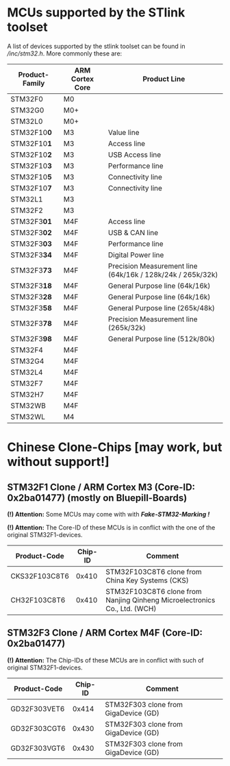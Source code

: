 # MCUs supported by the STlink toolset

A list of devices supported by the stlink toolset can be found in */inc/stm32.h*.
More commonly these are:

| Product-Family | ARM Cortex Core | Product Line                                               |
| -------------- | --------------- | ---------------------------------------------------------- |
| STM32F0        | M0              |                                                            |
| STM32G0        | M0+             |                                                            |
| STM32L0        | M0+             |                                                            |
| STM32F10**0**  | M3              | Value line                                                 |
| STM32F10**1**  | M3              | Access line                                                |
| STM32F10**2**  | M3              | USB Access line                                            |
| STM32F10**3**  | M3              | Performance line                                           |
| STM32F10**5**  | M3              | Connectivity line                                          |
| STM32F10**7**  | M3              | Connectivity line                                          |
| STM32L1        | M3              |                                                            |
| STM32F2        | M3              |                                                            |
| STM32F3**01**  | M4F             | Access line                                                |
| STM32F3**02**  | M4F             | USB & CAN line                                             |
| STM32F3**03**  | M4F             | Performance line                                           |
| STM32F3**34**  | M4F             | Digital Power line                                         |
| STM32F3**73**  | M4F             | Precision Measurement line (64k/16k / 128k/24k / 265k/32k) |
| STM32F3**18**  | M4F             | General Purpose line (64k/16k)                             |
| STM32F3**28**  | M4F             | General Purpose line (64k/16k)                             |
| STM32F3**58**  | M4F             | General Purpose line (265k/48k)                            |
| STM32F3**78**  | M4F             | Precision Measurement line (265k/32k)                      |
| STM32F3**98**  | M4F             | General Purpose line (512k/80k)                            |
| STM32F4        | M4F             |                                                            |
| STM32G4        | M4F             |                                                            |
| STM32L4        | M4F             |                                                            |
| STM32F7        | M4F             |                                                            |
| STM32H7        | M4F             |                                                            |
| STM32WB        | M4F             |                                                            |
| STM32WL        | M4              |                                                            |


# Chinese Clone-Chips [may work, but without support!]

## STM32F1 Clone / ARM Cortex M3 (Core-ID: 0x2ba01477) (mostly on Bluepill-Boards)

**(!) Attention:** Some MCUs may come with with _**Fake-STM32-Marking !**_

**(!) Attention:** The Core-ID of these MCUs is in conflict with the one of the original STM32F1-devices.

| Product-Code  | Chip-ID | Comment                                                                   |
| ------------- | ------- | ------------------------------------------------------------------------- |
| CKS32F103C8T6 | 0x410   | STM32F103C8T6 clone from China Key Systems (CKS)                          |
| CH32F103C8T6  | 0x410   | STM32F103C8T6 clone from Nanjing Qinheng Microelectronics Co., Ltd. (WCH) |

## STM32F3 Clone / ARM Cortex M4F (Core-ID: 0x2ba01477)

**(!) Attention:** The Chip-IDs of these MCUs are in conflict with such of original STM32F1-devices.

| Product-Code | Chip-ID | Comment                              |
| ------------ | ------- | ------------------------------------ |
| GD32F303VET6 | 0x414   | STM32F303 clone from GigaDevice (GD) |
| GD32F303CGT6 | 0x430   | STM32F303 clone from GigaDevice (GD) |
| GD32F303VGT6 | 0x430   | STM32F303 clone from GigaDevice (GD) |
